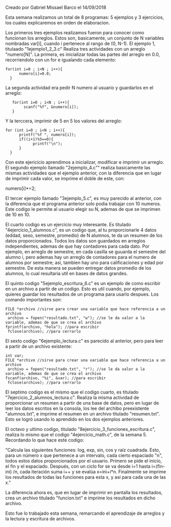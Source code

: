 Creado por Gabriel Missael Barco el 14/09/2018

Esta semana realizamos un total de 8 programas: 5 ejemplos y 3 ejercicios, los cuales explicaremos en orden de elaboracion.

Los primeros tres ejemplos realizamos fueron para conocer como funcionan los arreglos. Estos son, basicamente,
un conjunto de N variables nombradas var[i], cuando i pertenece al rango de (0, N-1). El ejemplo 1,
titulaado "1ejemplo1_2_3.c" Realiza tres actividades con un arreglo "numero[N]". La primera,
es inicializar todas las partes del arreglo en 0.0, recorriendolo con un for e igualando cada elemento:

    for(int i=0 ; i<N ; i++){
		  numero[i]=0.0;
	  }
   
La segunda actividad era pedir N numero al usuario y guardarlos en el arreglo:

	   for(int i=0 ; i<N ; i++){
	     	scanf("%f", &numero[i]);
	   }
     
Y la terccera, imprimir de 5 en 5 los valores del arreglo:

    for (int i=0 ; i<N ; i++){
		  printf("%f ", numero[i]);
		  if((i+1)%5==0){
		    	printf("\n");		
		  }
	  }	
    
Con este ejericicio aprendimos a inicializar, modificar e imprimir un arreglo. El segundo ejemplo llamado "2ejemplo_4.c""
realiza basicamente las mismas actividades que el ejemplo anterior, con la diferencia que en lugar de imprimir cada valor,
se imprime el doble de este, con:  

  numero[i]*=2;
  
El tercer ejemplo llamado "3ejemplo_5.c",  es muy parecido al anterior, con la diferencia que el programa anterior
solo podia trabajar con 10 numeros. Este codigo le permite al usuario elegir su N, 
ademas de que se imprimen de 10 en 10.

El cuarto codigo es un ejercicio muy interesante. Es titulado "4ejercicio_1_alumnos.c", es un codigo que, al tu
proporcionarle 4 datos (eddad, sexo, semestre, promedio) de N alumnos, te da un resumen de los datos
proporcionados. Todos los datos son guardados en arreglos independientes, ademas de que hay contadores 
para cada dato. Por ejemplo, en arreglo de semestre, en cada casilla se guuarda el semestre del alumno i,
pero ademas hay un arreglo de contadores para el numero de alumnos por semestre; asi, tambien hay uno para
calificaciones y edad por semestre. De esta manera se pueden entregar datos promedio de los alumnos, 
lo cual resultaria util en bases de datos grandes.

El quinto codigo "5ejemplo_escritura_6.c" es un ejemplo de como escribir en un archivo a partir de un codigo.
Esto es util cuando, por ejemplo, quieres guardar los resultados de un programa para usarlo despues.
Los comando importantes son:

    FILE *archivo //sirve para crear una variable que hace referencia a un archivo
     archivo = fopen("resultado.txt", "w"); //se le da valor a la variable, ademas de que se crea el archivo
    fprintf(archivo, "hola"); //para escribir
     fclose(archivo); //para cerrarlo
    
El sexto codigo "6ejemplo_lectura.c" es parecido al anterior, pero para leer a partir de un archivo existente:
   
    int var;
    FILE *archivo //sirve para crear una variable que hace referencia a un archivo
     archivo = fopen("resultado.txt", "r"); //se le da valor a la variable, ademas de que se crea el archivo
    fscanf(archivo, "%i", &var); //para escribir
     fclose(archivo); //para cerrarlo
    
El septimo codigo es el mismo que el codigo cuarto, es titulado "7ejercicio_2_alumnos_lectura.c". Realiza 
la misma actividad de proporcionar un resumen a partir de una base de datos, pero en lugar de leer los datos
escritos en la consola, los lee del archibo preexistente "alumnos.txt", e imprime el resumen en un archivo
titulado "resumen.txt". Esto se logró usando lo aprendido en los dos ejemplos anteriores.

El octavo y ultimo codigo, titulado "8ejercicio_3_funciones_escritura.c", realiza lo mismo que el codigo 
"4ejercicio_math.c", de la semana 5. Recordando lo que hace este codigo:

"Calcula las siguientes funciones: log, exp, sin, cos y raíz cuadrada. Esto, para un número x que pertenece a un intervalo, cada cierto espaciado "n", todos estos datos proporcionados por el usuario. Primero se pide el inicio, el fin y el espaciado. Después, con un ciclo for se va desde i=1 hasta i=(fin-ini) /n, cada iteración suma i++ y se evalúa x=ini+i*n. Finalmente se imprime los resultados de todas las funciones para esta x, y así para cada una de las x."
    
La diferencia ahora es, que en lugar de imprimir en pantalla los resultados, crea un archivo titulado 
"funcion.txt" e imprime los resultados en dicho archivo.
    
Esto fue lo trabajado esta semana, remarcando el aprendizaje de arreglos y la lectura y escritura de archivos.
